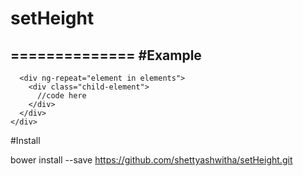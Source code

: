 # setHeight
==============
#Example
-------
```<div class="parent-element" set-height watchon="'.child-element'">
  <div ng-repeat="element in elements">
    <div class="child-element">
      //code here
    </div>
  </div>
</div>
```


#Install

bower install --save https://github.com/shettyashwitha/setHeight.git
